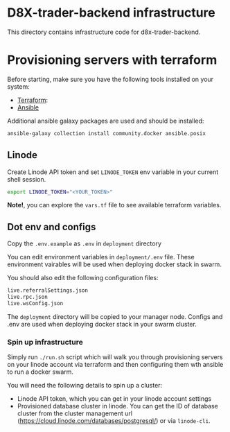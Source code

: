 # D8X-trader-backend infrastructure

This directory contains infrastructure code for d8x-trader-backend.

# Provisioning servers with terraform

Before starting, make sure you have the following tools installed on your system:

- [Terraform](https://developer.hashicorp.com/terraform/downloads):
- [Ansible](https://docs.ansible.com/ansible/latest/installation_guide/intro_installation.html#installing-ansible)

Additional ansible galaxy packages are used and should be installed:

```bash
ansible-galaxy collection install community.docker ansible.posix
```

## Linode

Create Linode API token and set `LINODE_TOKEN` env variable in your current
shell session.

```bash
export LINODE_TOKEN="<YOUR_TOKEN>"
```

**Note!**, you can explore the `vars.tf` file to see available terraform
variables.

## Dot env and configs

Copy the `.env.example` as `.env` in `deployment` directory

You can edit environment variables in `deployment/.env` file. These environment
vairables will be used when deploying docker stack in swarm.

You should also edit the following configuration files:

```bash
live.referralSettings.json
live.rpc.json
live.wsConfig.json
```

The `deployment` directory will be copied to your manager node. Configs and .env
are used when deploying docker stack in your swarm cluster.

### Spin up infrastructure

Simply run `./run.sh` script which will walk you through provisioning servers on
your linode account via terraform and then configuring them wth ansible to run
a docker swarm.
 
You will need the following details to spin up a cluster:

- Linode API token, which you can get in your linode account settings
- Provisioned database cluster in linode. You can get the ID of database cluster
  from the cluster management url
  (https://cloud.linode.com/databases/postgresql/<ID>) or via `linode-cli`. 